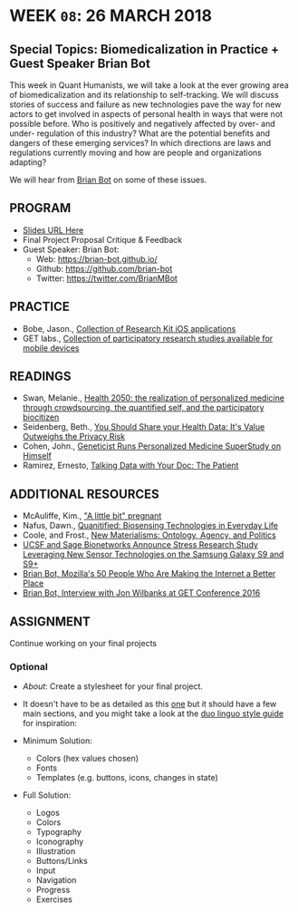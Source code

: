 # WEEK `08`: 26 MARCH 2018
##  Special Topics: Biomedicalization in Practice + Guest Speaker Brian Bot

This week in Quant Humanists, we will take a look at the ever growing area of biomedicalization and its relationship to self-tracking. We will discuss stories of success and failure as new technologies pave the way for new actors to get involved in aspects of personal health in ways that were not possible before. Who is positively and negatively affected by over- and under- regulation of this industry? What are the potential benefits and dangers of these emerging services? In which directions are laws and regulations currently moving and how are people and organizations adapting?

We will hear from [Brian Bot](https://brian-bot.github.io/) on some of these issues.

## PROGRAM

- [Slides URL Here](https://docs.google.com/presentation/d/1SIt_mYrxvAXO8_Nxw8txpuTLivcVmcs9A2ZS5pr8Ydo/edit?usp=sharing)
- Final Project Proposal Critique & Feedback
- Guest Speaker: Brian Bot:
    + Web: https://brian-bot.github.io/
    + Github: https://github.com/brian-bot
    + Twitter: https://twitter.com/BrianMBot

<!-- 
[SCREENSHOTS]
Katie McCurdy [Health Tracking Visualizations](http://katiemccurdy.com/portfolio/health-history-timeline/) 
-->

## PRACTICE
- Bobe, Jason., [Collection of Research Kit iOS applications](https://github.com/jasonbobe/research-kit-apps)
- GET labs., [Collection of participatory research studies available for mobile devices](http://www.getconference.org/GET2016/labs.html)

## READINGS
- Swan, Melanie., [Health 2050: the realization of personalized medicine through crowdsourcing, the quantified self, and the participatory biocitizen](http://www.mdpi.com/2075-4426/2/3/93)
- Seidenberg, Beth., [You Should Share your Health Data: It's Value Outweighs the Privacy Risk](https://www.wired.com/2014/11/on-sharing-your-medical-info/)
- Cohen, John., [Geneticist Runs Personalized Medicine SuperStudy on Himself](https://www.wired.com/2012/03/diabetes-personal-genomics/)
- Ramirez, Ernesto, [Talking Data with Your Doc: The Patient](http://quantifiedself.com/2012/03/talking-data-with-your-doc/)

## ADDITIONAL RESOURCES
- McAuliffe, Kim., ["A little bit" pregnant](https://medium.com/@EnameledKoi/a-little-bit-pregnant-3122683ac793)
- Nafus, Dawn., [Quanitified: Biosensing Technologies in Everyday Life](https://mitpress.mit.edu/books/quantified)
- Coole, and Frost., [New Materialisms: Ontology, Agency, and Politics](https://www.dukeupress.edu/new-materialisms)
- [UCSF and Sage Bionetworks Announce Stress Research Study Leveraging New Sensor Technologies on the Samsung Galaxy S9 and S9+](https://www.businesswire.com/news/home/20180315005916/en/UCSF-Sage-Bionetworks-Announce-Stress-Research-Study)
- [Brian Bot, Mozilla's 50 People Who Are Making the Internet a Better Place](https://foundation.mozilla.org/opportunity/network-50/#BrianBot)
- [Brian Bot, Interview with Jon Wilbanks at GET Conference 2016](https://soundcloud.com/involution-studios/brian-bot-and-john-wilbanks-sage-bionetworks-interview)



## ASSIGNMENT

Continue working on your final projects

### Optional
- *About*: Create a stylesheet for your final project. 
- It doesn't have to be as detailed as this [one](https://sunlightfoundation.com/2014/03/12/datavizguide/) but it should have a few main sections, and you might take a look at the [duo linguo style guide](https://www.duolingo.com/design/) for inspiration:

- Minimum Solution:
    * Colors (hex values chosen)
    * Fonts
    * Templates (e.g. buttons, icons, changes in state)

- Full Solution:
    * Logos
    * Colors
    * Typography
    * Iconography
    * Illustration
    * Buttons/Links
    * Input
    * Navigation
    * Progress
    * Exercises


